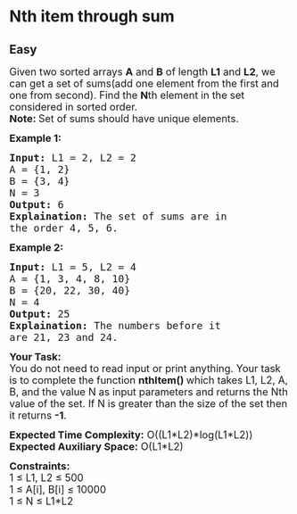 # Nth item through sum
## Easy 
<div class="problem-statement">
                <p></p><p><span style="font-size:18px">Given two sorted arrays <strong>A</strong> and <strong>B</strong> of length <strong>L1</strong>&nbsp;and <strong>L2</strong>, we can get a set of sums(add one element from the first and one from second). Find the <strong>N</strong>th element in the set considered in sorted order.<br>
<strong>Note:&nbsp;</strong>Set of sums should have unique elements.</span></p>

<p><strong><span style="font-size:18px">Example 1:</span></strong></p>

<pre><span style="font-size:18px"><strong>Input:</strong> L1 = 2, L2 = 2
A = {1, 2}
B = {3, 4}
N = 3
<strong>Output:</strong> 6
<strong>Explaination:</strong> The set of sums are in 
the order 4, 5, 6.</span></pre>

<p><strong><span style="font-size:18px">Example 2:</span></strong></p>

<pre><span style="font-size:18px"><strong>Input:</strong> L1 = 5, L2 = 4
A = {1, 3, 4, 8, 10}
B = {20, 22, 30, 40}
N = 4
<strong>Output:</strong> 25
<strong>Explaination:</strong> The numbers before it 
are 21, 23 and 24.</span></pre>

<p><span style="font-size:18px"><strong>Your Task:</strong><br>
You do not need to read input or print anything. Your task is to complete the function <strong>nthItem() </strong>which takes L1, L2, A, B, and the value N as input parameters and returns the Nth value of the set. If N is greater than the size of the set then it returns <strong>-1</strong>.</span></p>

<p><span style="font-size:18px"><strong>Expected Time Complexity:</strong> O((L1*L2)*log(L1*L2))<br>
<strong>Expected Auxiliary Space:</strong> O(L1*L2)</span></p>

<p><span style="font-size:18px"><strong>Constraints:</strong><br>
1 ≤ L1, L2 ≤ 500<br>
1 ≤ A[i], B[i] ≤ 10000<br>
1 ≤ N ≤ L1*L2</span></p>
 <p></p>
            </div>
